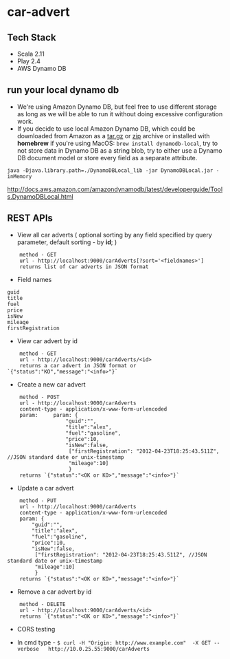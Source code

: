 # car-advert

## Tech Stack

- Scala 2.11
- Play 2.4
- AWS Dynamo DB

## run your local dynamo db

* We're using Amazon Dynamo DB, but feel free to use different storage as long as we will be able to run it without doing excessive configuration work.
* If you decide to use local Amazon Dynamo DB, which could be downloaded from Amazon as a [tar.gz](http://dynamodb-local.s3-website-us-west-2.amazonaws.com/dynamodb_local_latest.tar.gz) or [zip](http://dynamodb-local.s3-website-us-west-2.amazonaws.com/dynamodb_local_latest.zip) archive or installed with **homebrew** if you're using MacOS: ```brew install dynamodb-local```, try to not store data in Dynamo DB as a string blob, try to either use a Dynamo DB document model or store every field as a separate attribute.
  
`java -Djava.library.path=./DynamoDBLocal_lib -jar DynamoDBLocal.jar -inMemory`

http://docs.aws.amazon.com/amazondynamodb/latest/developerguide/Tools.DynamoDBLocal.html



## REST APIs

-  View all car adverts ( optional sorting by any field specified by query parameter, default sorting - by **id**; )
```
    method - GET
    url - http://localhost:9000/carAdverts[?sort='<fieldnames>']
    returns list of car adverts in JSON format
```
* Field names
```
guid
title
fuel
price
isNew
mileage
firstRegistration

```



- View car advert by id
```
    method - GET
    url - http://localhost:9000/carAdverts/<id>
    returns a car advert in JSON format or  `{"status":"KO","message":"<info>"}`
```

-  Create a new car advert
```
    method - POST
    url - http://localhost:9000/carAdverts
    content-type - application/x-www-form-urlencoded
    param:     param: {
                   "guid":"",
                   "title":"alex",
                   "fuel":"gasoline",
                   "price":10,
                   "isNew":false,
                    ["firstRegistration": "2012-04-23T18:25:43.511Z", //JSON standard date or unix-timestamp
                    "mileage":10]
                    }
    returns `{"status":"<OK or KO>","message":"<info>"}`
```

-  Update a car advert
```
    method - PUT
    url - http://localhost:9000/carAdverts
    content-type - application/x-www-form-urlencoded
    param: {
        "guid":"",
        "title":"alex",
        "fuel":"gasoline",
        "price":10,
        "isNew":false,
         ["firstRegistration": "2012-04-23T18:25:43.511Z", //JSON standard date or unix-timestamp
         "mileage":10]
         }
    returns `{"status":"<OK or KO>","message":"<info>"}`
```

-  Remove a car advert by id
```
    method - DELETE
    url - http://localhost:9000/carAdverts/<id>
    returns `{"status":"<OK or KO>","message":"<info>"}`
```

* CORS testing

- In cmd type -
`$ curl -H "Origin: http://www.example.com"  -X GET --verbose   http://10.0.25.55:9000/carAdverts`
